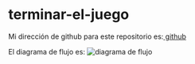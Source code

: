 # terminar-el-juego

Mi dirección de github para este repositorio es:[ github](/https://github.com/GonzaloGmv/terminar-el-juego.git)

El diagrama de flujo es:
![diagrama de flujo](/GonzaloGmv/terminar-el-juego/diagrama_termina_el_juego.jpg)


